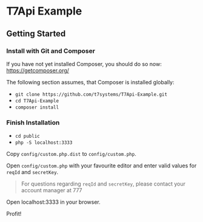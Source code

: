 # T7Api Example

## Getting Started

### Install with Git and Composer

If you have not yet installed Composer, you should do so now:
https://getcomposer.org/

The following section assumes, that Composer is installed globally:

* ```git clone https://github.com/t7systems/T7Api-Example.git```
* ```cd T7Api-Example```
* ```composer install```

### Finish Installation

* ```cd public```
* ```php -S localhost:3333```

Copy ```config/custom.php.dist``` to ```config/custom.php```.

Open ```config/custom.php``` with your favourite editor and enter valid values for ```reqId``` and ```secretKey```.

> For questions regarding ```reqId``` and ```secretKey```, please contact your account manager at 777

Open localhost:3333 in your browser.

Profit!
